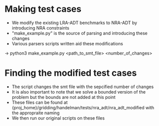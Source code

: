 # Making test cases

* We modify the existing LRA-ADT benchmarks to NRA-ADT by introducing NRA constraints
* "make_example.py" is the source of parsing and introducing these changes
* Various parsers scripts written aid these modifications 

-> python3 make_example.py <path_to_smt_file> <number_of_changes>


# Finding the modified test cases

* The script changes the smt file with the sepcified number of changes
* It is also important to note that we solve a bounded version of the problem but the bounds are not added at this point
* These files can be found at {proj_home}/gridding/handelman/tests/nra_adt/nra_adt_modified with the appropraite naming
* We then run our original scripts on these files